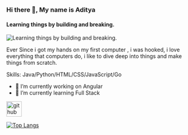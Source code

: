 ### Hi there 👋, My name is Aditya
#### Learning things by building and breaking.
![Learning things by building and breaking.](https://www.portraitflip.com/wp-content/uploads/2021/07/Creation-of-Adam.png)

Ever Since i got my hands on my first computer , i was hooked, i love everything  that computers do, i like to dive deep into things and make things from scratch.

Skills: Java/Python/HTML/CSS/JavaScript/Go

- 🔭 I’m currently working on Angular 
- 🌱 I’m currently learning Full  Stack 


[<img src='https://cdn.jsdelivr.net/npm/simple-icons@3.0.1/icons/github.svg' alt='github' height='40'>](https://github.com/adit-ya2412)  

[![Top Langs](https://github-readme-stats.vercel.app/api/top-langs/?username=adit-ya2412)](https://github.com/anuraghazra/github-readme-stats)

